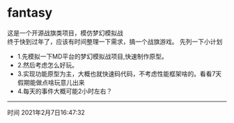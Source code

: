 # fantasy
这是一个开源战旗类项目，模仿梦幻模拟战  
终于快到过年了，应该有时间整理一下需求，搞一个战旗游戏。
先列一下小计划
* 1.先模拟一下MD平台的梦幻模拟战项目,快速制作原型。
* 2.然后考虑怎么好玩。
* 3.实现功能原型为主，大概也就快速码代码，不考虑性能框架啥的。看看7天假期能做点啥玩意儿出来
* 4.每天的事件大概可能2小时左右？  
----
时间 2021年2月7日16:47:32
